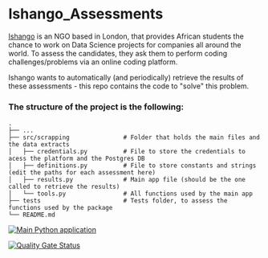# Ishango_Assessments
[Ishango](https://ishango.ai) is an NGO based in London, that provides African students the chance to work on Data Science projects for companies all around the world.
To assess the candidates, they ask them to perform coding challenges/problems via an online coding platform.

Ishango wants to automatically (and periodically) retrieve the results of these assessments - this repo contains the code to "solve" this problem.

### The structure of the project is the following:

    .
    ├── ...
    ├── src/scrapping               # Folder that holds the main files and the data extracts
    │   ├── credentials.py          # File to store the credentials to acess the platform and the Postgres DB
    │   ├── definitions.py          # File to store constants and strings (edit the paths for each assessment here)
    │   ├── results.py              # Main app file (should be the one called to retrieve the results)
    │   └── tools.py                # All functions used by the main app
    ├── tests                       # Tests folder, to assess the functions used by the package
    └── README.md

[![Main Python application](https://github.com/Ishangoai/Ishango_Assessments/actions/workflows/main.yml/badge.svg)](https://github.com/Ishangoai/Ishango_Assessments/actions/workflows/main.yml)

[![Quality Gate Status](https://sonarcloud.io/api/project_badges/measure?project=Ishangoai_Ishango_Assessments&metric=alert_status)](https://sonarcloud.io/summary/new_code?id=Ishangoai_Ishango_Assessments)

